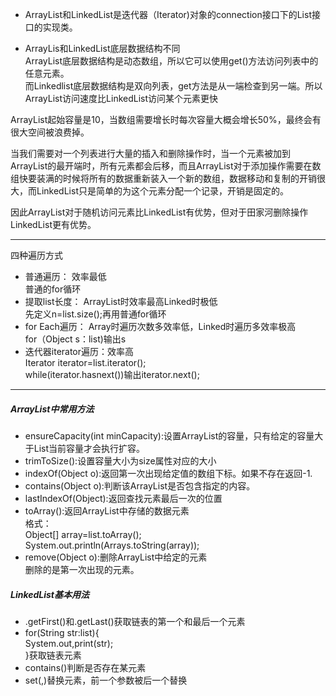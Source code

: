 * ArrayList和LinkedList是迭代器（Iterator)对象的connection接口下的List接口的实现类。

* ArrayLis和LinkedList底层数据结构不同  
ArrayList底层数据结构是动态数组，所以它可以使用get()方法访问列表中的任意元素。  
而Linkedlist底层数据结构是双向列表，get方法是从一端检查到另一端。所以ArrayList访问速度比LinkedList访问某个元素更快

ArrayList起始容量是10，当数组需要增长时每次容量大概会增长50%，最终会有很大空间被浪费掉。  

当我们需要对一个列表进行大量的插入和删除操作时，当一个元素被加到ArrayList的最开端时，所有元素都会后移，而且ArrayList对于添加操作需要在数组快要装满的时候将所有的数据重新装入一个新的数组，数据移动和复制的开销很大，而LinkedList只是简单的为这个元素分配一个记录，开销是固定的。

因此ArrayList对于随机访问元素比LinkedList有优势，但对于田家河删除操作LinkedList更有优势。

---
四种遍历方式
* 普通遍历： 效率最低     
普通的for循环
* 提取list长度： ArrayList时效率最高Linked时极低  
先定义n=list.size();再用普通for循环  
* for Each遍历： Array时遍历次数多效率低，Linked时遍历多效率极高  
for（Object s：list)输出s
* 迭代器iterator遍历：效率高  
Iterator<string> iterator=list.iterator();  
while(iterator.hasnext())输出iterator.next();

---
##### ArrayList中常用方法  
* ensureCapacity(int minCapacity):设置ArrayList的容量，只有给定的容量大于List当前容量才会执行扩容。
* trimToSize():设置容量大小为size属性对应的大小
* indexOf(Object o):返回第一次出现给定值的数组下标。如果不存在返回-1.
* contains(Object o):判断该ArrayList是否包含指定的内容。
* lastIndexOf(Object):返回查找元素最后一次的位置
* toArray():返回ArrayList中存储的数据元素  
格式：  
Object[] array=list.toArray();  
System.out.println(Arrays.toString(array));  
* remove(Object o):删除ArrayList中给定的元素  
删除的是第一次出现的元素。  

##### LinkedList基本用法
* .getFirst()和.getLast()获取链表的第一个和最后一个元素  
* for(String str:list){  
  System.out,print(str);  
}获取链表元素  
* contains()判断是否存在某元素
* set(,)替换元素，前一个参数被后一个替换
